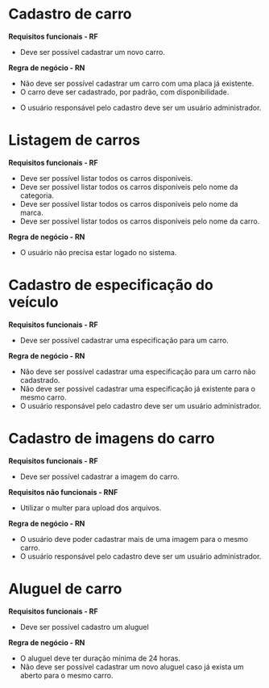 # Cadastro de carro

**Requisitos funcionais - RF**
- Deve ser possível cadastrar um novo carro.


**Regra de negócio - RN**
- Não deve ser possível cadastrar um carro com uma placa já existente.
- O carro deve ser cadastrado, por padrão, com disponibilidade.
* O usuário responsável pelo cadastro deve ser um usuário administrador.

# Listagem de carros

**Requisitos funcionais - RF**
- Deve ser possível listar todos os carros disponíveis.
- Deve ser possível listar todos os carros disponíveis pelo nome da categoria.
- Deve ser possível listar todos os carros disponíveis pelo nome da marca.
- Deve ser possível listar todos os carros disponíveis pelo nome da carro.

**Regra de negócio - RN**
- O usuário não precisa estar logado no sistema.

# Cadastro de especificação do veículo

**Requisitos funcionais - RF**
- Deve ser possível cadastrar uma especificação para um carro.

**Regra de negócio - RN**
- Não deve ser possível cadastrar uma especificação para um carro não cadastrado.
- Não deve ser possivel cadastrar uma especificação já existente para o mesmo carro.
- O usuário responsável pelo cadastro deve ser um usuário administrador.

# Cadastro de imagens do carro

**Requisitos funcionais - RF**
- Deve ser possível cadastrar a imagem do carro.

**Requisitos não funcionais - RNF**
- Utilizar o multer para upload dos arquivos.

**Regra de negócio - RN**
- O usuário deve poder cadastrar mais de uma imagem para o mesmo carro.
- O usuário responsável pelo cadastro deve ser um usuário administrador.

# Aluguel de carro

**Requisitos funcionais - RF**
- Deve ser possível cadastro um aluguel

**Regra de negócio - RN**
- O aluguel deve ter duração mínima de 24 horas.
- Não deve ser possível cadastrar um novo aluguel caso já exista um aberto para o mesmo carro.
